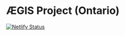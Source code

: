 # ÆGIS Project (Ontario)

[![Netlify Status](https://api.netlify.com/api/v1/badges/65dbffe7-040f-42fa-a574-59ccfdcdb125/deploy-status)](https://app.netlify.com/sites/idrc-aegis/deploys)
